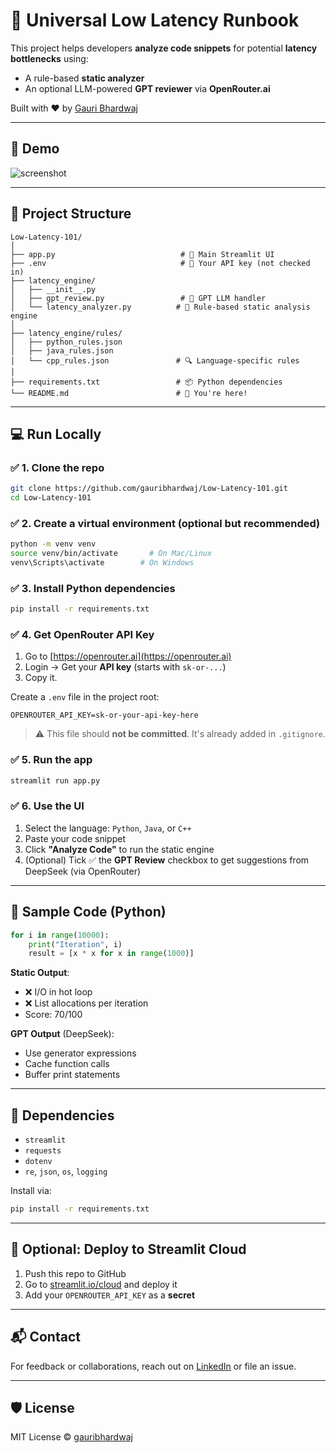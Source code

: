 # 🚀 Universal Low Latency Runbook

This project helps developers **analyze code snippets** for potential **latency bottlenecks** using:
- A rule-based **static analyzer**
- An optional LLM-powered **GPT reviewer** via **OpenRouter.ai**

Built with ❤️ by [Gauri Bhardwaj](https://github.com/gauribhardwaj)

---

## 📸 Demo
![screenshot](https://github.com/gauribhardwaj/Low-Latency-101/assets/demo.png)

---

## 📂 Project Structure

```
Low-Latency-101/
│
├── app.py                            # 🔵 Main Streamlit UI
├── .env                              # 🔐 Your API key (not checked in)
├── latency_engine/
│   ├── __init__.py
│   ├── gpt_review.py                 # 🤖 GPT LLM handler
│   └── latency_analyzer.py          # 🧠 Rule-based static analysis engine
│
├── latency_engine/rules/
│   ├── python_rules.json
│   ├── java_rules.json
│   └── cpp_rules.json               # 🔍 Language-specific rules
│
├── requirements.txt                 # 📦 Python dependencies
└── README.md                        # 📘 You're here!
```

---

## 💻 Run Locally

### ✅ 1. Clone the repo

```bash
git clone https://github.com/gauribhardwaj/Low-Latency-101.git
cd Low-Latency-101
```

### ✅ 2. Create a virtual environment (optional but recommended)

```bash
python -m venv venv
source venv/bin/activate       # On Mac/Linux
venv\Scripts\activate        # On Windows
```

### ✅ 3. Install Python dependencies

```bash
pip install -r requirements.txt
```

### ✅ 4. Get OpenRouter API Key

1. Go to [https://openrouter.ai](https://openrouter.ai)
2. Login → Get your **API key** (starts with `sk-or-...`)
3. Copy it.

Create a `.env` file in the project root:

```env
OPENROUTER_API_KEY=sk-or-your-api-key-here
```

> ⚠️ This file should **not be committed**. It's already added in `.gitignore`.

### ✅ 5. Run the app

```bash
streamlit run app.py
```

### ✅ 6. Use the UI

1. Select the language: `Python`, `Java`, or `C++`
2. Paste your code snippet
3. Click **"Analyze Code"** to run the static engine
4. (Optional) Tick ✅ the **GPT Review** checkbox to get suggestions from DeepSeek (via OpenRouter)

---

## 🧠 Sample Code (Python)

```python
for i in range(10000):
    print("Iteration", i)
    result = [x * x for x in range(1000)]
```

**Static Output**:
- ❌ I/O in hot loop
- ❌ List allocations per iteration
- Score: 70/100

**GPT Output** (DeepSeek):
- Use generator expressions
- Cache function calls
- Buffer print statements

---

## 🧰 Dependencies

- `streamlit`
- `requests`
- `dotenv`
- `re`, `json`, `os`, `logging`

Install via:

```bash
pip install -r requirements.txt
```

---

## 📡 Optional: Deploy to Streamlit Cloud

1. Push this repo to GitHub
2. Go to [streamlit.io/cloud](https://streamlit.io/cloud) and deploy it
3. Add your `OPENROUTER_API_KEY` as a **secret**

---

## 📬 Contact

For feedback or collaborations, reach out on [LinkedIn](https://www.linkedin.com/in/gauribhardwaj7) or file an issue.

---

## 🛡️ License

MIT License © [gauribhardwaj](https://github.com/gauribhardwaj)
